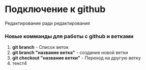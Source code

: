 # Подключение к github  
Редактирование ради редактирования

### Новые комманды для работы с github и ветками

1. **git branch** - Список веток
2. **git branch "название ветка"** - создание новой ветки
3. **git checkout "название ветки"** - Переход на другую ветку
4. текст4


